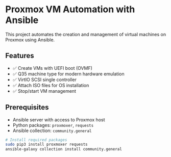 # Proxmox VM Automation with Ansible

This project automates the creation and management of virtual machines on Proxmox using Ansible.

## Features

- ✅ Create VMs with UEFI boot (OVMF)
- ✅ Q35 machine type for modern hardware emulation
- ✅ VirtIO SCSI single controller
- ✅ Attach ISO files for OS installation
- ✅ Stop/start VM management

## Prerequisites

- Ansible server with access to Proxmox host
- Python packages: `proxmoxer`, `requests`
- Ansible collection: `community.general`

```bash
# Install required packages
sudo pip3 install proxmoxer requests
ansible-galaxy collection install community.general



